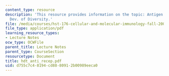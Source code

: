 ```yaml
---
content_type: resource
description: 'This resource provides information on the topic: Antigen Receptors and
  Dev. of Diversity.'
file: /media/courses/hst-176-cellular-and-molecular-immunology-fall-2005/d755c7c48194cd8880912b00989eeca0_hdt_anti_recep.pdf
file_type: application/pdf
learning_resource_types:
- Lecture Notes
ocw_type: OCWFile
parent_title: Lecture Notes
parent_type: CourseSection
resourcetype: Document
title: hdt_anti_recep.pdf
uid: d755c7c4-8194-cd88-8091-2b00989eeca0
---
```

